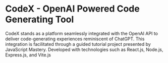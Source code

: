 # CodeX - OpenAI Powered Code Generating Tool

CodeX stands as a platform seamlessly integrated with the OpenAI API to deliver code-generating experiences reminiscent of ChatGPT. This integration is facilitated through a guided tutorial project presented by JavaScript Mastery. Developed with technologies such as React.js, Node.js, Express.js, and Vite.js
